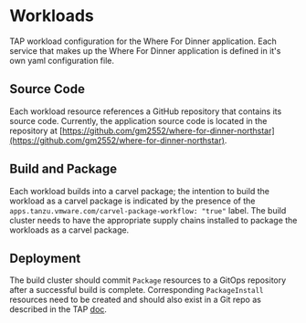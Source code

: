 # Workloads

TAP workload configuration for the Where For Dinner application.  Each service that makes up the Where For Dinner application is
defined in it's own yaml configuration file.  

## Source Code

Each workload resource references a GitHub repository that contains its source code.  Currently, the application source code is located in the 
repository at [https://github.com/gm2552/where-for-dinner-northstar](https://github.com/gm2552/where-for-dinner-northstar).

## Build and Package

Each workload builds into a carvel package; the intention to build the workload as a carvel package is indicated by the presence of the
`apps.tanzu.vmware.com/carvel-package-workflow: "true"` label.  The build cluster needs to have the appropriate supply chains installed to package
the workloads as a carvel package.  

## Deployment

The build cluster should commit `Package` resources to a GitOps repository after a successful build is complete.  Corresponding `PackageInstall` resources need to be 
created and should also exist in a Git repo as described in the TAP 
[doc](https://docs.vmware.com/en/VMware-Tanzu-Application-Platform/1.5/tap/scc-delivery-with-carvel-app.html).  

